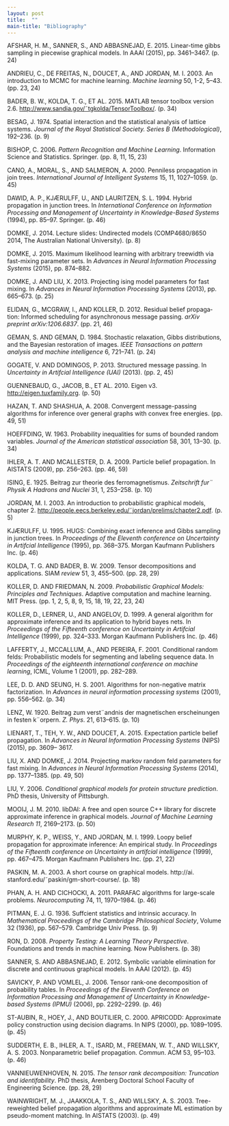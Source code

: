 ```yaml
---
layout: post
title:  ""
main-title: "Bibliography"
---
```


AFSHAR, H. M., SANNER, S., AND ABBASNEJAD, E. 2015. Linear-time gibbs sam­pling in piecewise graphical models. In AAAI (2015), pp. 3461–3467. (p. 24) 

ANDRIEU, C., DE FREITAS, N., DOUCET, A., AND JORDAN, M. I. 2003. An intro­duction to MCMC for machine learning. *Machine learning* 50, 1-2, 5–43. (pp. 23, 24) 

BADER, B. W., KOLDA, T. G., ET AL. 2015. MATLAB tensor toolbox version 2.6. http://www.sandia.gov/˜tgkolda/TensorToolbox/. (p. 34) 

BESAG, J. 1974. Spatial interaction and the statistical analysis of lattice systems. *Journal of the Royal Statistical Society. Series B (Methodological)*, 192–236. (p. 9) 

BISHOP, C. 2006. *Pattern Recognition and Machine Learning*. Information Science and Statistics. Springer. (pp. 8, 11, 15, 23) 

CANO, A., MORAL, S., AND SALMERON, A. 2000. Penniless propagation in join trees. *International Journal of Intelligent Systems* 15, 11, 1027–1059. (p. 45)

DAWID, A. P., KJÆRULFF, U., AND LAURITZEN, S. L. 1994. Hybrid propagation in junction trees. In *International Conference on Information Processing and Management of Uncertainty in Knowledge-Based Systems* (1994), pp. 85–97. Springer. (p. 46) 

DOMKE, J. 2014. Lecture slides: Undirected models (COMP4680/8650 2014, The Australian National University). (p. 8) 

DOMKE, J. 2015. Maximum likelihood learning with arbitrary treewidth via fast-mixing parameter sets. In *Advances in Neural Information Processing Systems* (2015), pp. 874–882. 

DOMKE, J. AND LIU, X. 2013. Projecting ising model parameters for fast mixing. In *Advances in Neural Information Processing Systems* (2013), pp. 665–673. (p. 25) 

ELIDAN, G., MCGRAW, I., AND KOLLER, D. 2012. Residual belief propaga­tion: Informed scheduling for asynchronous message passing. *arXiv preprint arXiv:1206.6837*. (pp. 21, 46)

GEMAN, S. AND GEMAN, D. 1984. Stochastic relaxation, Gibbs distributions, and the Bayesian restoration of images. *IEEE Transactions on pattern analysis and machine intelligence* 6, 721–741. (p. 24) 

GOGATE, V. AND DOMINGOS, P. 2013. Structured message passing. In *Uncertainty in Artifcial Intelligence (UAI)* (2013). (pp. 2, 45) 

GUENNEBAUD, G., JACOB, B., ET AL. 2010. Eigen v3. http://eigen.tuxfamily.org. (p. 50) 

HAZAN, T. AND SHASHUA, A. 2008. Convergent message-passing algorithms for inference over general graphs with convex free energies. (pp. 49, 51) 

HOEFFDING, W. 1963. Probability inequalities for sums of bounded random vari­ables. *Journal of the American statistical association* 58, 301, 13–30. (p. 34) 

IHLER, A. T. AND MCALLESTER, D. A. 2009. Particle belief propagation. In AIS­TATS (2009), pp. 256–263. (pp. 46, 59) 

ISING, E. 1925. Beitrag zur theorie des ferromagnetismus. *Zeitschrift fur¨ Physik A Hadrons and Nuclei* 31, 1, 253–258. (p. 10)

JORDAN, M. I. 2003. An introduction to probabilistic graphical models, chapter 2. http://people.eecs.berkeley.edu/˜jordan/prelims/chapter2.pdf. (p. 5) 

KJÆRULFF, U. 1995. HUGS: Combining exact inference and Gibbs sampling in junction trees. In *Proceedings of the Eleventh conference on Uncertainty in Artifcial In­telligence* (1995), pp. 368–375. Morgan Kaufmann Publishers Inc. (p. 46) 

KOLDA, T. G. AND BADER, B. W. 2009. Tensor decompositions and applications. SIAM *review* 51, 3, 455–500. (pp. 28, 29) 

KOLLER, D. AND FRIEDMAN, N. 2009. *Probabilistic Graphical Models: Principles and Techniques*. Adaptive computation and machine learning. MIT Press. (pp. 1, 2, 5, 8, 9, 15, 18, 19, 22, 23, 24) 

KOLLER, D., LERNER, U., AND ANGELOV, D. 1999. A general algorithm for ap­proximate inference and its application to hybrid bayes nets. In *Proceedings of the Fifteenth conference on Uncertainty in Artifcial Intelligence* (1999), pp. 324–333. Mor­gan Kaufmann Publishers Inc. (p. 46) 

LAFFERTY, J., MCCALLUM, A., AND PEREIRA, F. 2001. Conditional random felds: Probabilistic models for segmenting and labeling sequence data. In *Proceedings of the eighteenth international conference on machine learning*, ICML, Volume 1 (2001), pp. 282–289. 

LEE, D. D. AND SEUNG, H. S. 2001. Algorithms for non-negative matrix factoriza­tion. In *Advances in neural information processing systems* (2001), pp. 556–562. (p. 34) 

LENZ, W. 1920. Beitrag zum verst¨andnis der magnetischen erscheinungen in fes­ten k¨orpern. *Z. Phys*. 21, 613–615. (p. 10) 

LIENART, T., TEH, Y. W., AND DOUCET, A. 2015. Expectation particle belief propa­gation. In *Advances in Neural Information Processing Systems* (NIPS) (2015), pp. 3609– 3617. 

LIU, X. AND DOMKE, J. 2014. Projecting markov random feld parameters for fast mixing. In *Advances in Neural Information Processing Systems* (2014), pp. 1377–1385. (pp. 49, 50) 

LIU, Y. 2006. *Conditional graphical models for protein structure prediction*. PhD thesis, University of Pittsburgh. 

MOOIJ, J. M. 2010. libDAI: A free and open source C++ library for discrete ap­proximate inference in graphical models. *Journal of Machine Learning Research 11*, 2169–2173. (p. 50) 

MURPHY, K. P., WEISS, Y., AND JORDAN, M. I. 1999. Loopy belief propagation for approximate inference: An empirical study. In *Proceedings of the Fifteenth con­ference on Uncertainty in artifcial intelligence* (1999), pp. 467–475. Morgan Kaufmann Publishers Inc. (pp. 21, 22) 

PASKIN, M. A. 2003. A short course on graphical models. http://ai. stanford.edu/˜paskin/gm-short-course/. (p. 18) 

PHAN, A. H. AND CICHOCKI, A. 2011. PARAFAC algorithms for large-scale prob­lems. *Neurocomputing* 74, 11, 1970–1984. (p. 46)

PITMAN, E. J. G. 1936. Suffcient statistics and intrinsic accuracy. In *Mathemati­cal Proceedings of the Cambridge Philosophical Society*, Volume 32 (1936), pp. 567–579. Cambridge Univ Press. (p. 9) 

RON, D. 2008. *Property Testing: A Learning Theory Perspective*. Foundations and trends in machine learning. Now Publishers. (p. 38) 

SANNER, S. AND ABBASNEJAD, E. 2012. Symbolic variable elimination for discrete and continuous graphical models. In AAAI (2012). (p. 45) 

SAVICKY, P. AND VOMLEL, J. 2006. Tensor rank-one decomposition of probability tables. In *Proceedings of the Eleventh Conference on Information Processing and Man­agement of Uncertainty in Knowledge-based Systems (IPMU)* (2006), pp. 2292–2299. (p. 46) 

ST-AUBIN, R., HOEY, J., AND BOUTILIER, C. 2000. APRICODD: Approximate pol­icy construction using decision diagrams. In NIPS (2000), pp. 1089–1095. (p. 45) 

SUDDERTH, E. B., IHLER, A. T., ISARD, M., FREEMAN, W. T., AND WILLSKY, A. S. 2003. Nonparametric belief propagation. *Commun*. ACM 53, 95–103. (p. 46) 

VANNIEUWENHOVEN, N. 2015. *The tensor rank decomposition: Truncation and iden­tifability*. PhD thesis, Arenberg Doctoral School Faculty of Engineering Science. (pp. 28, 29) 

WAINWRIGHT, M. J., JAAKKOLA, T. S., AND WILLSKY, A. S. 2003. Tree-reweighted belief propagation algorithms and approximate ML estimation by pseudo-moment matching. In AISTATS (2003). (p. 49) 

